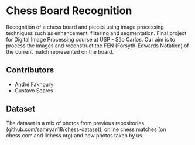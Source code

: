 # Chess Board Recognition

Recognition of a chess board and pieces using image processing techniques such as enhancement, filtering and segmentation. Final project for Digital Image Processing course at USP - São Carlos. Our aim is to process the images and reconstruct the FEN (Forsyth-Edwards Notation) of the current match represented on the board.

## Contributors

- André Fakhoury
- Gustavo Soares

## Dataset

The dataset is a mix of photos from previous repositories (github.com/samryan18/chess-dataset), online chess matches (on chess.com and lichess.org) and new photos taken by us.
